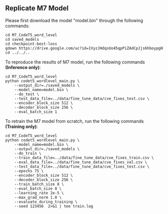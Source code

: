 ## Replicate M7 Model

Please first download the model "model.bin" through the following commands:
```
cd M7_CodeT5_word_level
cd saved_models
cd checkpoint-best-loss
gdown https://drive.google.com/uc?id=1VyzJHdqsUo45qpPiZAdCpJjs6hboypgH
cd ../../..
```

To reproduce the results of M7 model, run the following commands **(Inference only)**:
```
cd M7_CodeT5_word_level
python codet5_wordlevel_main.py \
    --output_dir=./saved_models \
    --model_name=model.bin \
    --do_test \
    --test_data_file=../data/fine_tune_data/cve_fixes_test.csv \
    --encoder_block_size 512 \
    --decoder_block_size 256 \
    --eval_batch_size 1
```

To retrain the M7 model from scratch, run the following commands **(Training only)**:
```
cd M7_CodeT5_word_level
python codet5_wordlevel_main.py \
    --model_name=model.bin \
    --output_dir=./saved_models \
    --do_train \
    --train_data_file=../data/fine_tune_data/cve_fixes_train.csv \
    --eval_data_file=../data/fine_tune_data/cve_fixes_val.csv \
    --test_data_file=../data/fine_tune_data/cve_fixes_test.csv \
    --epochs 75 \
    --encoder_block_size 512 \
    --decoder_block_size 256 \
    --train_batch_size 8 \
    --eval_batch_size 8 \
    --learning_rate 2e-5 \
    --max_grad_norm 1.0 \
    --evaluate_during_training \
    --seed 123456  2>&1 | tee train.log
```
